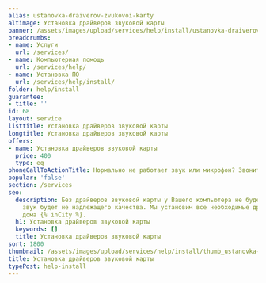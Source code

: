 ```yaml
---
alias: ustanovka-draiverov-zvukovoi-karty
altimage: Установка драйверов звуковой карты
banner: /assets/images/upload/services/help/install/ustanovka-draiverov-zvukovoi-karty.jpg
breadcrumbs:
- name: Услуги
  url: /services/
- name: Компьютерная помощь
  url: /services/help/
- name: Установка ПО
  url: /services/help/install/
folder: help/install
guarantee:
- title: ''
id: 68
layout: service
listtitle: Установка драйверов звуковой карты
longtitle: Установка драйверов звуковой карты
offers:
- name: Установка драйверов звуковой карты
  price: 400
  type: eq
phoneCallToActionTitle: Нормально не работает звук или микрофон? Звоните!
popular: 'false'
section: /services
seo:
  description: Без драйверов звуковой карты у Вашего компьютера не будет звука или
    звук будет не надлежащего качества. Мы установим все необходимые драйвера у Вас
    дома {% inCity %}.
  h1: Установка драйверов звуковой карты
  keywords: []
  title: Установка драйверов звуковой карты
sort: 1800
thumbnail: /assets/images/upload/services/help/install/thumb_ustanovka-draiverov-zvukovoi-karty.jpg
title: Установка драйверов звуковой карты
typePost: help-install
---
```

